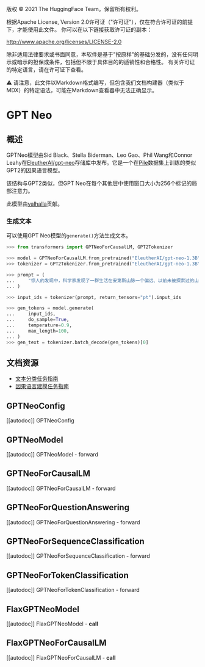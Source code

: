 版权 © 2021 The HuggingFace Team。保留所有权利。

根据Apache License, Version 2.0许可证（"许可证"），仅在符合许可证的前提下，才能使用此文件。
你可以在以下链接获取许可证的副本：

http://www.apache.org/licenses/LICENSE-2.0

除非适用法律要求或书面同意，本软件是基于"按原样"的基础分发的，没有任何明示或暗示的担保或条件，包括但不限于具体目的的适销性和合格性。
有关许可证的特定语言，请在许可证下查看。

⚠️ 请注意，此文件以Markdown格式编写，但包含我们文档构建器（类似于MDX）的特定语法，可能在Markdown查看器中无法正确显示。

# GPT Neo

## 概述

GPTNeo模型由Sid Black、Stella Biderman、Leo Gao、Phil Wang和Connor Leahy在[EleutherAI/gpt-neo](https://github.com/EleutherAI/gpt-neo)存储库中发布。它是一个在[Pile](https://pile.eleuther.ai/)数据集上训练的类似GPT2的因果语言模型。

该结构与GPT2类似，但GPT Neo在每个其他层中使用窗口大小为256个标记的局部注意力。

此模型由[valhalla](https://huggingface.co/valhalla)贡献。

### 生成文本

可以使用GPT Neo模型的`generate()`方法生成文本。

```python
>>> from transformers import GPTNeoForCausalLM, GPT2Tokenizer

>>> model = GPTNeoForCausalLM.from_pretrained("EleutherAI/gpt-neo-1.3B")
>>> tokenizer = GPT2Tokenizer.from_pretrained("EleutherAI/gpt-neo-1.3B")

>>> prompt = (
...     "惊人的发现中，科学家发现了一群生活在安第斯山脉一个偏远、以前未被探索过的山谷中的独角兽。更令研究人员感到惊讶的是，这些独角兽会说一口流利的英语。"
... )

>>> input_ids = tokenizer(prompt, return_tensors="pt").input_ids

>>> gen_tokens = model.generate(
...     input_ids,
...     do_sample=True,
...     temperature=0.9,
...     max_length=100,
... )
>>> gen_text = tokenizer.batch_decode(gen_tokens)[0]
```

## 文档资源

- [文本分类任务指南](../tasks/sequence_classification)
- [因果语言建模任务指南](../tasks/language_modeling)

## GPTNeoConfig

[[autodoc]] GPTNeoConfig

## GPTNeoModel

[[autodoc]] GPTNeoModel
    - forward

## GPTNeoForCausalLM

[[autodoc]] GPTNeoForCausalLM
    - forward

## GPTNeoForQuestionAnswering

[[autodoc]] GPTNeoForQuestionAnswering
    - forward

## GPTNeoForSequenceClassification

[[autodoc]] GPTNeoForSequenceClassification
    - forward

## GPTNeoForTokenClassification

[[autodoc]] GPTNeoForTokenClassification
    - forward

## FlaxGPTNeoModel

[[autodoc]] FlaxGPTNeoModel
    - __call__

## FlaxGPTNeoForCausalLM

[[autodoc]] FlaxGPTNeoForCausalLM
    - __call__